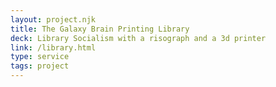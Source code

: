 ```yaml
---
layout: project.njk
title: The Galaxy Brain Printing Library
deck: Library Socialism with a risograph and a 3d printer
link: /library.html
type: service
tags: project
---
```


